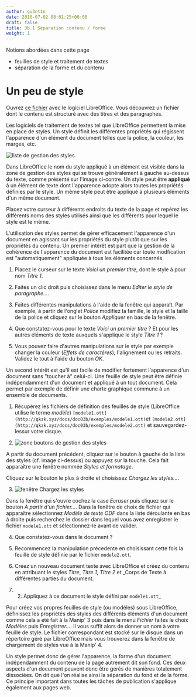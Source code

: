 ```yaml
---
author: qu3nt1n
date: 2016-07-02 08:01:25+00:00
draft: false
title: 3b.1 Séparation contenu / forme
weight: 1
---
```




Notions abordées dans cette page



* feuilles de style et traitement de textes
* séparation de la forme et du contenu










#  Un peu de style






Ouvrez [ce fichier](http://qkzk.xyz/docs/doc03b/exemples/gestionStyles.odt) avec le
logiciel LibreOffice. Vous découvrez un fichier dont le contenu est
structuré avec des titres et des paragraphes.








Les logiciels de traitement de textes tel que LibreOffice permettent
la mise en place de styles. Un style définit les différentes
propriétés qui régissent l'apparence d'un élément du document telles
que la police, la couleur, les marges, etc.







![liste de gestion des
						    styles](http://qkzk.xyz/docs/doc03b/zoneStylList.png)







Dans LibreOffice le nom du style appliqué à un élément est visible
dans la zone de gestion des styles qui se trouve généralement à
gauche au-dessus du texte, comme présenté sur l'image ci-contre. Un
style peut être **appliqué** à un élément de texte dont
l'apparence adopte alors toutes les propriétés définies par le
style. Un même style peut être appliqué à plusieurs éléments d'un
même document.








Placez votre curseur à différents endroits du texte de la page et repérez
les différents noms des styles utilisés ainsi que les différents
pour lequel le style est le même.






L'utilisation des styles permet de gérer efficacement l'apparence
d'un document en agissant sur les propriétés du style plutôt que sur
les propriétés du contenu. Un premier intérêt est part que la gestion
de la cohérence de l'apparence du document est facilitée car toute
modfication est
"automatiquement" appliquée à tous les éléments concernés.









1. Placez le curseur sur le texte _Voici un premier titre_, dont le style à pour nom _Titre 1_.

2. Faites un clic droit puis choisissez dans le menu _Editer le style de paragraphe..._.

3. Faites différentes manipulations à l'aide de la fenêtre qui apparaît. Par exemple, à partir de l'onglet _Police_ modifiez la famille, le style et la taille de la police et cliquez sur le bouton _Appliquer_ en bas de la fenêtre.

4. Que constatez-vous pour le texte _Voici un premier titre_ ? Et pour les autres éléments de texte auxquels s'applique le style _Titre 1_ ?

5. Vous pouvez faire d'autres manipulations sur le style par exemple changer la couleur (_Effets de caractères_), l'alignement ou les retraits. Validez le tout à l'aide du bouton _OK_.







Un second intérêt est qu'il est facile de modifier fortement l'apparence d'un document sans "toucher à" celui-ci. Une feuille de style peut être définie indépendamment d'un document et appliqué à un tout document. Cela permet par exemple de définir une charte graphique
commune à un ensemble de documents.










1. Récupérez les fichiers de définition des feuilles de style (LibreOffice utilise le terme _modèle_) `[modele1.ott](http://qkzk.xyz/docs/doc03b/exemples/modele1.ott)`et `[modele2.ott](http://qkzk.xyz/docs/doc03b/exemples/modele2.ott)` et sauvegardez-lessur votre disque.



2. ![zone boutons de gestion des styles](http://qkzk.xyz/docs/doc03b/boutonsStyles.png)

A partir du document précédent, cliquez sur le bouton à gauche de la liste des styles (cf. image ci-dessus) ou appuyez sur la touche. Cela fait apparaître une fenêtre nommée _Styles et formatage_.

Cliquez sur le bouton  le plus à droite et choisissez _Chargez les styles..._.


3. ![fenêtre Chargez les styles](http://qkzk.xyz/docs/doc03b/chargerLesStyles.png)


Dans la fenêtre qui s'ouvre cochez la case _Ecraser_ puis cliquez
  sur le bouton _A partir d'un fichier..._. Dans la fenêtre de
  choix de fichier qui apparaître sélectionnez _Modèle de texte
  ODF_ dans la liste déroulante en bas à droite puis recherchez le
  dossier dans lequel vous avez enregistrer le
  fichier `modele1.ott` et sélectionnez-le avant de valider.


  4. Que constatez-vous dans le document ?

  5. Recommencez la manipulation précedente en choisissant cette fois
  la feuille de style définie par le fichier `modele2.ott`.












1. Créez un nouveau document texte avec LibreOffice et créez du contenu en attribuant le  styles _Titre_, _Titre 1_, _Titre 2_ et _Corps de Texte à différentes parties du document.
2. 2. Appliquez à ce document le style défini par `modele1.ott`_








Pour créez vos propres feuilles de style (ou modèles) sous
LibreOffice, définissez les propriétés des styles des différents
éléments d'un document comme cela a été fait à la Manip' 3 puis
dans le menu _Fichier_ faites le choix _Modèles_
puis _Enregistrer..._. Il vous suffit alors de donner un nom à
votre feuille de style. Le fichier correspondant est stocké sur le
disque dans un répertoire géré par LibreOffice mais vous trouverez
dans la fenêtre de chargement de styles vue à la Manip' 4.






Un style permet donc de gérer l'apparence, la
forme d'un document indépendamment du
 contenu de la page autrement dit son
fond. Ces deux aspects d'un document
peuvent donc être gérés de manières totalement dissociées.  On dit que
l'on réalise ainsi la séparation du fond et
de la forme. Ce principe important dans toutes les tâches de
publication s'applique également aux pages web.
